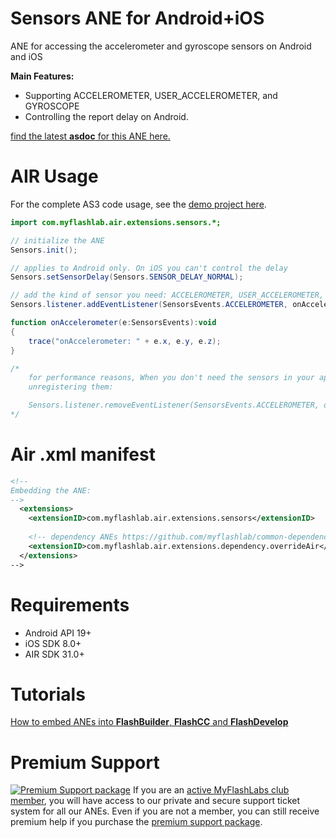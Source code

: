 # Sensors ANE for Android+iOS
ANE for accessing the accelerometer and gyroscope sensors on Android and iOS 

**Main Features:**
* Supporting ACCELEROMETER, USER_ACCELEROMETER, and GYROSCOPE
* Controlling the report delay on Android.

[find the latest **asdoc** for this ANE here.](http://myflashlab.github.io/asdoc/com/myflashlab/air/extensions/sensors/package-detail.html)

# AIR Usage
For the complete AS3 code usage, see the [demo project here](https://github.com/myflashlab/Sensors-ANE/blob/master/AIR/src/Main.as).

```actionscript
import com.myflashlab.air.extensions.sensors.*;

// initialize the ANE
Sensors.init();

// applies to Android only. On iOS you can't control the delay
Sensors.setSensorDelay(Sensors.SENSOR_DELAY_NORMAL);

// add the kind of sensor you need: ACCELEROMETER, USER_ACCELEROMETER, and GYROSCOPE
Sensors.listener.addEventListener(SensorsEvents.ACCELEROMETER, onAccelerometer);

function onAccelerometer(e:SensorsEvents):void
{
	trace("onAccelerometer: " + e.x, e.y, e.z);
}

/*
	for performance reasons, When you don't need the sensors in your app, try 
	unregistering them:

	Sensors.listener.removeEventListener(SensorsEvents.ACCELEROMETER, onAccelerometer);
*/
```

# Air .xml manifest
```xml
<!--
Embedding the ANE:
-->
  <extensions>
	<extensionID>com.myflashlab.air.extensions.sensors</extensionID>
	
	<!-- dependency ANEs https://github.com/myflashlab/common-dependencies-ANE -->
	<extensionID>com.myflashlab.air.extensions.dependency.overrideAir</extensionID>
  </extensions>
-->
```

# Requirements
* Android API 19+
* iOS SDK 8.0+
* AIR SDK 31.0+

# Tutorials
[How to embed ANEs into **FlashBuilder**, **FlashCC** and **FlashDevelop**](https://www.youtube.com/watch?v=Oubsb_3F3ec&list=PL_mmSjScdnxnSDTMYb1iDX4LemhIJrt1O)  

# Premium Support #
[![Premium Support package](https://www.myflashlabs.com/wp-content/uploads/2016/06/professional-support.jpg)](https://www.myflashlabs.com/product/myflashlabs-support/)
If you are an [active MyFlashLabs club member](https://www.myflashlabs.com/product/myflashlabs-club-membership/), you will have access to our private and secure support ticket system for all our ANEs. Even if you are not a member, you can still receive premium help if you purchase the [premium support package](https://www.myflashlabs.com/product/myflashlabs-support/).